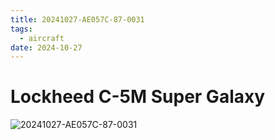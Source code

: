```yaml
---
title: 20241027-AE057C-87-0031
tags:
  - aircraft
date: 2024-10-27
---
```


# Lockheed C-5M Super Galaxy

![20241027-AE057C-87-0031](/aircraft/20241027-AE057C-87-0031.jpg)